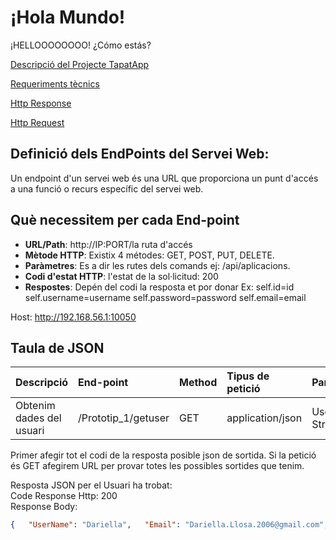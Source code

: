 # ¡Hola Mundo!

¡HELLOOOOOOOO! ¿Cómo estás?

[Descripció del Projecte TapatApp](archivo.md)

[Requeriments tècnics](tecnics.md)

[Http Response](Respons.md)

[Http Request](Request.md)

## Definició dels EndPoints del Servei Web:
Un endpoint d'un servei web és una URL que proporciona un punt d'accés a una funció o recurs específic del servei web. 

## Què necessitem per cada End-point
- **URL/Path**: http://IP:PORT/la ruta d'accés
- **Mètode HTTP**: Existix 4 métodes: GET, POST, PUT, DELETE.
- **Paràmetres**: Es a dir les rutes dels comands ej: /api/aplicacions.
- **Codi d'estat HTTP**: l'estat de la sol·licitud: 200
- **Respostes**: Depén del codi la resposta et por donar Ex:
  self.id=id
        self.username=username
        self.password=password
        self.email=email

Host: http://192.168.56.1:10050

## Taula de JSON 


| Descripció  | End-point     | Method     |Tipus de petició|Parametres|
| :---        |  :---        |  :---        |  :---         |  :---     |  
| Obtenim dades del usuari  | /Prototip_1/getuser|GET | application/json   |  UserName/Nom-String | 

Primer afegir tot el codi de la resposta posible json de sortida.
Si la petició és GET afegirem URL per provar totes les possibles sortides que tenim.

Resposta JSON per el Usuari ha trobat:  
Code Response Http: 200
<br/> Response Body:

```json
{   "UserName": "Dariella",   "Email": "Dariella.Llosa.2006@gmail.com",   "Id": 7,   "Password":  "2006" }      |